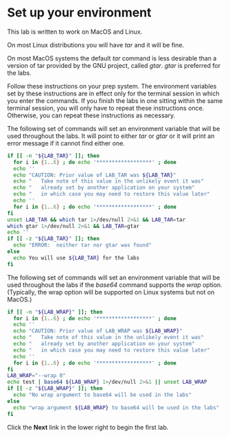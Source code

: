 # Set up your environment

This lab is written to work on MacOS and Linux.  

On most Linux distributions you will have *tar* and it will be fine.

On most MacOS systems the default *tar* command is less desirable than a version of tar provided by the GNU project, called *gtar*. *gtar* is preferred for the labs.

Follow these instructions on your prep system.  The environment variables set by these instructions are in effect only for the terminal session in which you enter the commands. If you finish the labs in one sitting within the same terminal session, you will only have to repeat these instructions once.  Otherwise, you can repeat these instructions as necessary.

The following set of commands will set an environment variable that will be used throughout the labs. It will point to either *tar* or *gtar* or it will print an error message if it cannot find either one.

``` bash
if [[ -n "${LAB_TAR}" ]]; then
  for i in {1..6} ; do echo '******************' ; done
  echo ''
  echo "CAUTION: Prior value of LAB_TAR was ${LAB_TAR}"
  echo "   Take note of this value in the unlikely event it was"
  echo "   already set by another application on your system"
  echo "   in which case you may need to restore this value later"
  echo ''
  for i in {1..6} ; do echo '******************' ; done
fi
unset LAB_TAR && which tar 1>/dev/null 2>&1 && LAB_TAR=tar
which gtar 1>/dev/null 2>&1 && LAB_TAR=gtar
echo ''
if [[ -z "${LAB_TAR}" ]]; then 
  echo "ERROR:  neither tar nor gtar was found" 
else
  echo You will use ${LAB_TAR} for the labs
fi
```

The following set of commands will set an environment variable that will be used throughout the labs if the *base64* command supports the *wrap* option. (Typically, the wrap option will be supported on Linux systems but not on MacOS.)

``` bash
if [[ -n "${LAB_WRAP}" ]]; then
  for i in {1..6} ; do echo '******************' ; done
  echo ''
  echo "CAUTION: Prior value of LAB_WRAP was ${LAB_WRAP}"
  echo "   Take note of this value in the unlikely event it was"
  echo "   already set by another application on your system"
  echo "   in which case you may need to restore this value later"
  echo ''
  for i in {1..6} ; do echo '******************' ; done
fi
LAB_WRAP="--wrap 0"
echo test | base64 ${LAB_WRAP} 1>/dev/null 2>&1 || unset LAB_WRAP 
if [[ -z "${LAB_WRAP}" ]]; then
  echo "No wrap argument to base64 will be used in the labs"
else  
  echo "wrap argument ${LAB_WRAP} to base64 will be used in the labs"
fi
```

Click the **Next** link in the lower right to begin the first lab.

